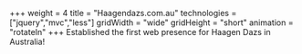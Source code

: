 +++
weight = 4
title = "Haagendazs.com.au"
technologies = ["jquery","mvc","less"]
gridWidth = "wide"
gridHeight = "short"
animation = "rotateIn"
+++
Established the first web presence for Haagen Dazs in Australia!
